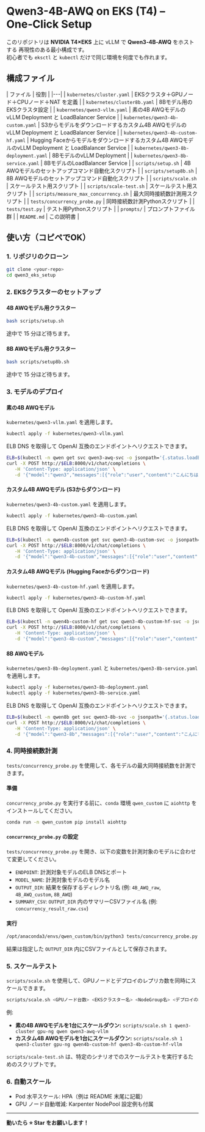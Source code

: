 # Qwen3-4B-AWQ on EKS (T4) – One‑Click Setup

このリポジトリは **NVIDIA T4×EKS** 上に vLLM で **Qwen3‑4B‑AWQ** をホストする
再現性のある最小構成です。  
初心者でも `eksctl` と `kubectl` だけで同じ環境を何度でも作れます。

## 構成ファイル

| ファイル | 役割 |
|---|
| `kubernetes/cluster.yaml` | EKSクラスタ＋GPUノード＋CPUノード＋NAT を定義 |
| `kubernetes/cluster8b.yaml` | 8Bモデル用のEKSクラスタ設定 |
| `kubernetes/qwen3-vllm.yaml` | 素の4B AWQモデルのvLLM Deployment と LoadBalancer Service |
| `kubernetes/qwen3-4b-custom.yaml` | S3からモデルをダウンロードするカスタム4B AWQモデルのvLLM Deployment と LoadBalancer Service |
| `kubernetes/qwen3-4b-custom-hf.yaml` | Hugging Faceからモデルをダウンロードするカスタム4B AWQモデルのvLLM Deployment と LoadBalancer Service |
| `kubernetes/qwen3-8b-deployment.yaml` | 8BモデルのvLLM Deployment |
| `kubernetes/qwen3-8b-service.yaml` | 8BモデルのLoadBalancer Service |
| `scripts/setup.sh` | 4B AWQモデルのセットアップコマンド自動化スクリプト |
| `scripts/setup8b.sh` | 8B AWQモデルのセットアップコマンド自動化スクリプト |
| `scripts/scale.sh` | スケールテスト用スクリプト |
| `scripts/scale-test.sh` | スケールテスト用スクリプト |
| `scripts/measure_max_concurrency.sh` | 最大同時接続数計測用スクリプト |
| `tests/concurrency_probe.py` | 同時接続数計測Pythonスクリプト |
| `tests/test.py` | テスト用Pythonスクリプト |
| `prompts/` | プロンプトファイル群 |
| `README.md` | この説明書 |

## 使い方（コピペでOK）

### 1. リポジリのクローン

```bash
git clone <your-repo>
cd qwen3_eks_setup
```

### 2. EKSクラスターのセットアップ

#### 4B AWQモデル用クラスター

```bash
bash scripts/setup.sh
```
途中で 15 分ほど待ちます。

#### 8B AWQモデル用クラスター

```bash
bash scripts/setup8b.sh
```
途中で 15 分ほど待ちます。

### 3. モデルのデプロイ

#### 素の4B AWQモデル

`kubernetes/qwen3-vllm.yaml` を適用します。

```bash
kubectl apply -f kubernetes/qwen3-vllm.yaml
```

ELB DNS を取得して OpenAI 互換のエンドポイントへリクエストできます。

```bash
ELB=$(kubectl -n qwen get svc qwen3-awq-svc -o jsonpath='{.status.loadBalancer.ingress[0].hostname}')
curl -X POST http://$ELB:8000/v1/chat/completions \
   -H 'Content-Type: application/json' \
   -d '{"model":"qwen3","messages":[{"role":"user","content":"こんにちは"}]}'
```

#### カスタム4B AWQモデル (S3からダウンロード)

`kubernetes/qwen3-4b-custom.yaml` を適用します。

```bash
kubectl apply -f kubernetes/qwen3-4b-custom.yaml
```

ELB DNS を取得して OpenAI 互換のエンドポイントへリクエストできます。

```bash
ELB=$(kubectl -n qwen4b-custom get svc qwen3-4b-custom-svc -o jsonpath='{.status.loadBalancer.ingress[0].hostname}')
curl -X POST http://$ELB:8000/v1/chat/completions \
   -H 'Content-Type: application/json' \
   -d '{"model":"qwen3-4b-custom","messages":[{"role":"user","content":"こんにちは"}]}'
```

#### カスタム4B AWQモデル (Hugging Faceからダウンロード)

`kubernetes/qwen3-4b-custom-hf.yaml` を適用します。

```bash
kubectl apply -f kubernetes/qwen3-4b-custom-hf.yaml
```

ELB DNS を取得して OpenAI 互換のエンドポイントへリクエストできます。

```bash
ELB=$(kubectl -n qwen4b-custom-hf get svc qwen3-4b-custom-hf-svc -o jsonpath='{.status.loadBalancer.ingress[0].hostname}')
curl -X POST http://$ELB:8000/v1/chat/completions \
   -H 'Content-Type: application/json' \
   -d '{"model":"qwen3-4b-custom","messages":[{"role":"user","content":"こんにちは"}]}'
```

#### 8B AWQモデル

`kubernetes/qwen3-8b-deployment.yaml` と `kubernetes/qwen3-8b-service.yaml` を適用します。

```bash
kubectl apply -f kubernetes/qwen3-8b-deployment.yaml
kubectl apply -f kubernetes/qwen3-8b-service.yaml
```

ELB DNS を取得して OpenAI 互換のエンドポイントへリクエストできます。

```bash
ELB=$(kubectl -n qwen8b get svc qwen3-8b-svc -o jsonpath='{.status.loadBalancer.ingress[0].hostname}')
curl -X POST http://$ELB:8000/v1/chat/completions \
   -H 'Content-Type: application/json' \
   -d '{"model":"qwen3-8b","messages":[{"role":"user","content":"こんにちは"}]}'
```

### 4. 同時接続数計測

`tests/concurrency_probe.py` を使用して、各モデルの最大同時接続数を計測できます。

#### 準備

`concurrency_probe.py` を実行する前に、`conda` 環境 `qwen_custom` に `aiohttp` をインストールしてください。

```bash
conda run -n qwen_custom pip install aiohttp
```

#### `concurrency_probe.py` の設定

`tests/concurrency_probe.py` を開き、以下の変数を計測対象のモデルに合わせて変更してください。

*   `ENDPOINT`: 計測対象モデルのELB DNSとポート
*   `MODEL_NAME`: 計測対象モデルのモデル名
*   `OUTPUT_DIR`: 結果を保存するディレクトリ名 (例: `4B_AWQ_raw`, `4B_AWQ_custom`, `8B_AWQ`)
*   `SUMMARY_CSV`: `OUTPUT_DIR` 内のサマリーCSVファイル名 (例: `concurrency_result_raw.csv`)

#### 実行

```bash
/opt/anaconda3/envs/qwen_custom/bin/python3 tests/concurrency_probe.py
```

結果は指定した `OUTPUT_DIR` 内にCSVファイルとして保存されます。

### 5. スケールテスト

`scripts/scale.sh` を使用して、GPUノードとデプロイのレプリカ数を同時にスケールできます。

```bash
scripts/scale.sh <GPUノード台数> <EKSクラスター名> <NodeGroup名> <デプロイの名前空間> <デプロイ名>
```

例:

*   **素の4B AWQモデルを1台にスケールダウン:**
    `scripts/scale.sh 1 qwen3-cluster gpu-ng qwen qwen3-awq-vllm`
*   **カスタム4B AWQモデルを1台にスケールダウン:**
    `scripts/scale.sh 1 qwen3-cluster gpu-ng qwen4b-custom-hf qwen3-4b-custom-hf-vllm`

`scripts/scale-test.sh` は、特定のシナリオでのスケールテストを実行するためのスクリプトです。

### 6. 自動スケール

*   Pod 水平スケール: HPA（例は README 末尾に記載）
*   GPU ノード自動増減: Karpenter NodePool 設定例も付属

---
**動いたら ⭐ Star をお願いします！**
